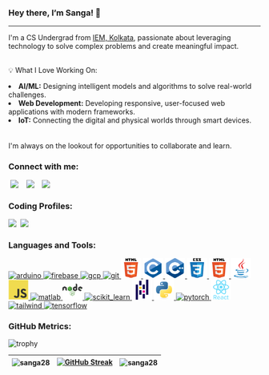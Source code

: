   <h3 align='left'>Hey there, I’m Sanga! 👋</h3>
<hr>


I'm a CS Undergrad from <a href="https://iem.edu.in/">IEM, Kolkata</a>, passionate about leveraging technology to solve complex problems and create meaningful impact.
  <p align="left">
<br>
💡 What I Love Working On: 
<br>
    <li> <b>AI/ML:</b> Designing intelligent models and algorithms to solve real-world challenges.</li>
    <li> <b>Web Development:</b> Developing responsive, user-focused web applications with modern frameworks.</li>
    <li> <b>IoT:</b> Connecting the digital and physical worlds through smart devices.</li>
  <br>
  <br>
I'm always on the lookout for opportunities to collaborate and learn. </p>


<h3 align="left">Connect with me:</h3>
<p align="left">
  ‎  <a href = "mailto:sangabhattacharjee544@gmail.com"><img src = "https://skillicons.dev/icons?i=gmail&theme=light" height=38></a>
‎  ‎ ‎ <a href = "https://www.linkedin.com/in/sanga-bhattacharjee-91794a28a/"><img src = "https://skillicons.dev/icons?i=linkedin&theme=dark" height=38></a>
‎  ‎ ‎ <a href = "https://www.instagram.com/s_bhattacharjee28/"><img src = "https://skillicons.dev/icons?i=instagram&theme=dark" height=38></a>
</p>


<h3 align="left">Coding Profiles:</h3>
<p align = "left">
<a href = "https://leetcode.com/Sanga_Bhattacharjee/"><img src = "https://img.shields.io/badge/LeetCode-000000?logo=LeetCode&logoColor=#d16c06"></a>&nbsp;
<a href = "https://www.cloudskillsboost.google/public_profiles/15f6c731-d5ab-42eb-b959-5a1ff243af8c"><img src = "https://img.shields.io/badge/Google_Cloud-4285F4?style=oval-square&logo=google-cloud&logoColor=white"></a>
</p>

<h3 align="left">Languages and Tools:</h3>

<p align="left"> <a href="https://www.arduino.cc/" target="_blank" rel="noreferrer"> <img src="https://cdn.worldvectorlogo.com/logos/arduino-1.svg" alt="arduino" width="40" height="40"/> </a><a href="https://firebase.google.com/" target="_blank" rel="noreferrer"> <img src="https://www.vectorlogo.zone/logos/firebase/firebase-icon.svg" alt="firebase" width="40" height="40"/> </a><a href="https://cloud.google.com" target="_blank" rel="noreferrer"> <img src="https://www.vectorlogo.zone/logos/google_cloud/google_cloud-icon.svg" alt="gcp" width="40" height="40"/> </a> <a href="https://git-scm.com/" target="_blank" rel="noreferrer"> <img src="https://www.vectorlogo.zone/logos/git-scm/git-scm-icon.svg" alt="git" width="40" height="40"/> </a> <a href="https://www.w3.org/html/" target="_blank" rel="noreferrer"> <img src="https://raw.githubusercontent.com/devicons/devicon/master/icons/html5/html5-original-wordmark.svg" alt="html5" width="40" height="40"/> </a> <a href="https://www.cprogramming.com/" target="_blank" rel="noreferrer"> <img src="https://raw.githubusercontent.com/devicons/devicon/master/icons/c/c-original.svg" alt="c" width="40" height="40"/> </a> <a href="https://www.w3schools.com/cpp/" target="_blank" rel="noreferrer"> <img src="https://raw.githubusercontent.com/devicons/devicon/master/icons/cplusplus/cplusplus-original.svg" alt="cplusplus" width="40" height="40"/> </a> <a href="https://www.w3schools.com/css/" target="_blank" rel="noreferrer"> <img src="https://raw.githubusercontent.com/devicons/devicon/master/icons/css3/css3-original-wordmark.svg" alt="css3" width="40" height="40"/> </a> <a href="https://www.w3.org/html/" target="_blank" rel="noreferrer"> <img src="https://raw.githubusercontent.com/devicons/devicon/master/icons/html5/html5-original-wordmark.svg" alt="html5" width="40" height="40"/> </a> <a href="https://www.java.com" target="_blank" rel="noreferrer"> <img src="https://raw.githubusercontent.com/devicons/devicon/master/icons/java/java-original.svg" alt="java" width="40" height="40"/> </a> <a href="https://developer.mozilla.org/en-US/docs/Web/JavaScript" target="_blank" rel="noreferrer"> <img src="https://raw.githubusercontent.com/devicons/devicon/master/icons/javascript/javascript-original.svg" alt="javascript" width="40" height="40"/> </a> <a href="https://www.mathworks.com/" target="_blank" rel="noreferrer"> <img src="https://upload.wikimedia.org/wikipedia/commons/2/21/Matlab_Logo.png" alt="matlab" width="40" height="40"/> </a> <a href="https://nodejs.org" target="_blank" rel="noreferrer"> <img src="https://raw.githubusercontent.com/devicons/devicon/master/icons/nodejs/nodejs-original-wordmark.svg" alt="nodejs" width="40" height="40"/> </a><a href="https://scikit-learn.org/" target="_blank" rel="noreferrer"> <img src="https://upload.wikimedia.org/wikipedia/commons/0/05/Scikit_learn_logo_small.svg" alt="scikit_learn" width="40" height="40"/> </a> <a href="https://pandas.pydata.org/" target="_blank" rel="noreferrer"> <img src="https://raw.githubusercontent.com/devicons/devicon/2ae2a900d2f041da66e950e4d48052658d850630/icons/pandas/pandas-original.svg" alt="pandas" width="40" height="40"/> </a> <a href="https://www.python.org" target="_blank" rel="noreferrer"> <img src="https://raw.githubusercontent.com/devicons/devicon/master/icons/python/python-original.svg" alt="python" width="40" height="40"/> </a> <a href="https://pytorch.org/" target="_blank" rel="noreferrer"> <img src="https://www.vectorlogo.zone/logos/pytorch/pytorch-icon.svg" alt="pytorch" width="40" height="40"/> </a> <a href="https://reactjs.org/" target="_blank" rel="noreferrer"> <img src="https://raw.githubusercontent.com/devicons/devicon/master/icons/react/react-original-wordmark.svg" alt="react" width="40" height="40"/> </a> <a href="https://tailwindcss.com/" target="_blank" rel="noreferrer"> <img src="https://www.vectorlogo.zone/logos/tailwindcss/tailwindcss-icon.svg" alt="tailwind" width="40" height="40"/> </a><a href="https://www.tensorflow.org" target="_blank" rel="noreferrer"> <img src="https://www.vectorlogo.zone/logos/tensorflow/tensorflow-icon.svg" alt="tensorflow" width="40" height="40"/> </a> </p>


<h3>GitHub Metrics:</h3>

![trophy](https://github-profile-trophy.vercel.app/?username=sanga28&theme=onedark&no-frame=true&no-bg=true&column=-1)






| <img align="center" src="https://github-readme-stats.vercel.app/api?username=sanga28&show_icons=true&locale=en&theme=transparent&rank_icon=percentile" alt="sanga28" /> | [![GitHub Streak](https://github-readme-streak-stats.herokuapp.com?user=sanga28&border_radius=7&card_width=485&background=EBEBEB00&dates=078FE3&currStreakNum=CDC026&ring=EB9223&sideNums=06ABD1&sideLabels=EB5454&stroke=2C3043&border=282A31)](https://git.io/streak-stats) | <img align="center" src="https://github-readme-stats.vercel.app/api/top-langs?username=sanga28&show_icons=true&locale=en&layout=compact&theme=transparent&langs_count=10" alt="sanga28" /> |
| --- | --- | --- | 




